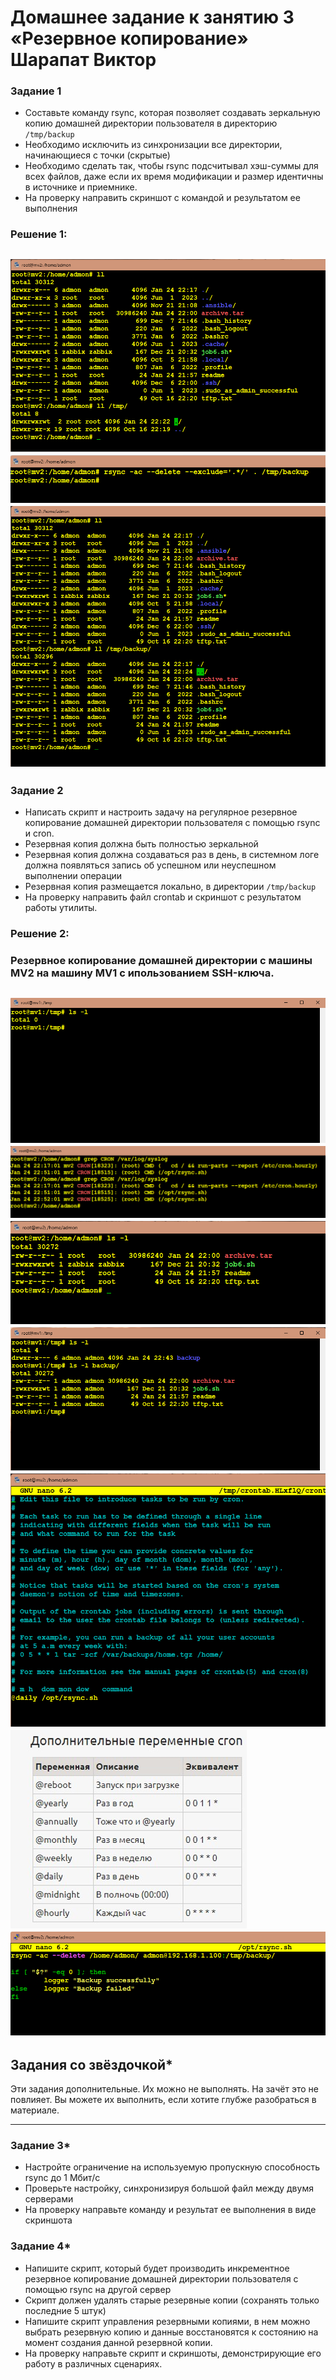 # Домашнее задание к занятию 3 «Резервное копирование» Шарапат Виктор

### Задание 1
- Составьте команду rsync, которая позволяет создавать зеркальную копию домашней директории пользователя в директорию `/tmp/backup`
- Необходимо исключить из синхронизации все директории, начинающиеся с точки (скрытые)
- Необходимо сделать так, чтобы rsync подсчитывал хэш-суммы для всех файлов, даже если их время модификации и размер идентичны в источнике и приемнике.
- На проверку направить скриншот с командой и результатом ее выполнения

### Решение 1:
![alt text](https://github.com/sharvik22/3md/blob/main/images/1-1.png)
![alt text](https://github.com/sharvik22/3md/blob/main/images/1-3.png)
![alt text](https://github.com/sharvik22/3md/blob/main/images/1-2.png)
---

### Задание 2
- Написать скрипт и настроить задачу на регулярное резервное копирование домашней директории пользователя с помощью rsync и cron.
- Резервная копия должна быть полностью зеркальной
- Резервная копия должна создаваться раз в день, в системном логе должна появляться запись об успешном или неуспешном выполнении операции
- Резервная копия размещается локально, в директории `/tmp/backup`
- На проверку направить файл crontab и скриншот с результатом работы утилиты.

### Решение 2:
### Резервное копирование домашней директории с машины MV2 на машину MV1 c ипользованием SSH-ключа.

![alt text](https://github.com/sharvik22/3md/blob/main/images/2-1.png)
![alt text](https://github.com/sharvik22/3md/blob/main/images/2-2.png)
![alt text](https://github.com/sharvik22/3md/blob/main/images/2-3.png)
![alt text](https://github.com/sharvik22/3md/blob/main/images/2-4.png)
![alt text](https://github.com/sharvik22/3md/blob/main/images/2-5.png)
![alt text](https://github.com/sharvik22/3md/blob/main/images/2-6.png)
![alt text](https://github.com/sharvik22/3md/blob/main/images/2-7.png)
---

## Задания со звёздочкой*
Эти задания дополнительные. Их можно не выполнять. На зачёт это не повлияет. Вы можете их выполнить, если хотите глубже разобраться в материале.

---

### Задание 3*
- Настройте ограничение на используемую пропускную способность rsync до 1 Мбит/c
- Проверьте настройку, синхронизируя большой файл между двумя серверами
- На проверку направьте команду и результат ее выполнения в виде скриншота


### Задание 4*
- Напишите скрипт, который будет производить инкрементное резервное копирование домашней директории пользователя с помощью rsync на другой сервер
- Скрипт должен удалять старые резервные копии (сохранять только последние 5 штук)
- Напишите скрипт управления резервными копиями, в нем можно выбрать резервную копию и данные восстановятся к состоянию на момент создания данной резервной копии.
- На проверку направьте скрипт и скриншоты, демонстрирующие его работу в различных сценариях.

